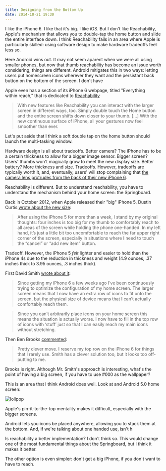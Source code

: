 ```yaml
---
title: Designing from the Bottom Up
date: 2014-10-21 19:30
---
```

I like the iPhone 6. I like that it's big. I like iOS. But I don't like Reachability, Apple's mechanism that allows you to double-tap the home button and slide the entire interface down.  I think Reachability fails in an area where Apple is particularly skilled: using software design to make hardware tradeoffs feel less so. 

Here Android wins out. It may not seem aparent when we were all using smaller phones, but now that thumb reachability has become an issue worth considering, things are different. Android mitigates this in two ways: letting users put homescreen icons wherever they want and the persistant back button on the bottom of the screen. I don't have 

Apple even has a section of its iPhone 6 webpage, titled "Everything within reach," that is dedicated to [Reachability](https://www.apple.com/iphone-6/design/)

> With new features like Reachability you can interact with the larger screen in different ways, too. Simply double touch the Home button and the entire screen shifts down closer to your thumb. [...] With the new continuous surface of iPhone, all your gestures now feel smoother than ever.

Let's put aside that I think a soft double tap on the home button should launch the multi-tasking window. 

Hardware design is all about tradeoffs. Better camera? The iPhone has to be a certain thickness to allow for a bigger image sensor. Bigger screen? Users' thumbs won't magically grow to meet the new display size. Better battery? More thickness and size. Tradeoffs. However, tradeoffs are typically worth it, and, eventually, users' will stop complaining that [the camera lens protrudes from the back of their new iPhone 6](https://brooksreview.net/2014/09/the-bump/). 

Reachability is different. But to understand reachability, you have to understand the mechanism behind your home screen: the Springboard. 

Back in October 2012, when Apple released their "big" iPhone 5, Dustin Curtis [wrote about the new size](http://dcurt.is/4-inches): 

> After using the iPhone 5 for more than a week, I stand by my original thoughts: four inches is too big for my thumb to comfortably reach to all areas of the screen while holding the phone one-handed. In my left hand, it’s just a little bit too uncomfortable to reach the far upper right corner of the screen, especially in situations where I need to touch the “cancel” or “add new item” button. 

Tradeoff. However, the iPhone 5 _felt_ lighter and easier to hold than the iPhone 4s due to the reduction in thickness and weight (4.9 ounces, .37 inches thick to 3.95 ounces, .3 inches thick). 

First David Smith [wrote about it](http://david-smith.org): 

> Since getting my iPhone 6 a few weeks ago I’ve been continuously trying to optimize the configuration of my home screen. The larger screen means that I now have an extra row of icons to fit onto the screen, but the physical size of device means that I can’t actually comfortably reach them.

> Since you can’t arbitrarily place icons on your home screen this means the situation is actually worse. I now have to fill in the top row of icons with ‘stuff’ just so that I can easily reach my main icons without stretching.

Then Ben Brooks [commented](https://brooksreview.net/2014/10/invisible-ios-home-screen-icons/): 

> Pretty clever move. I reserve my top row on the iPhone 6 for things that I rarely use. Smith has a clever solution too, but it looks too off-putting to me.

Brooks is right. Although Mr. Smith's approach is interesting, what's the point of having a big screen, if you have to use #000 as the wallpaper? 

This is an area that I think Android does well. Look at and Android 5.0 home screen: 

![lolipop](http://cdn2.vox-cdn.com/entry_photo_images/12887594/DSCF9613_verge_super_wide.jpg)

Apple's pin-it-to-the-top mentality makes it difficult, especially with the bigger screens. 

Android lets you icons be placed anywhere, allowing you to stack them at the bottom. And, if we're talking about one handed use, isn't h

Is reachability a better implementation? I don't think so. This would change one of the most fundamental things about the Springboard, but I think it makes it better. 

The other option is even simpler: don't get a big iPhone, if you don't want to have to reach. 